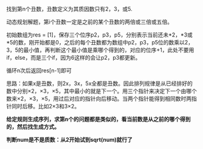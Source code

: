 找到第n个丑数，丑数定义为其质因数只有2，3，或5.

动态规划解题，第i个丑数一定是之前的某个丑数的两倍或三倍或五倍。

初始数组为res = [1]，保存三个位序p2，p3，p5，分别表示当前还未\*2，\*3或\*5的数，刚开始都是0，之后的每个丑数都为数组中p2，p3，p5位的数乘以2，3，5的最小值，再判断这个最小值是乘哪个得到的，对应的位序+1，此处不要用if，else，而是三个if，因为6这样的会让p2，p3都更新。

循环n次后返回res[n-1]即可 





思路：如果x是丑数，则2x，3x，5x全都是丑数。因此排列规律是从已经排好的数中分别×2，×3，×5，其中最小的就是下一个。用三个指针来决定下一个由哪个数来×2，×3，×5，用过后对应的指针向后移动。当两个指针能得到相同数时两指针同时后移。比如2×3和3×2。

**给定规则生成序列，求第n个的问题都是类似的，看当前数是从之前的哪个得到的，然后找生成方式。**

**判断num是不是质数：从2开始试到sqrt(num)就行了**

